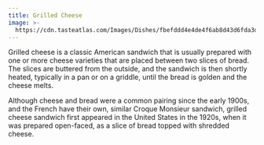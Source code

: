 ```yaml
---
title: Grilled Cheese
image: >-
  https://cdn.tasteatlas.com/Images/Dishes/fbefddd4e4de4f6ab8d43d6fda3dc21f.jpg?w=905&h=510
---
```



Grilled cheese is a classic American sandwich that is usually prepared with one or more cheese varieties that are placed between two slices of bread. The slices are buttered from the outside, and the sandwich is then shortly heated, typically in a pan or on a griddle, until the bread is golden and the cheese melts.

Although cheese and bread were a common pairing since the early 1900s, and the French have their own, similar Croque Monsieur sandwich, grilled cheese sandwich first appeared in the United States in the 1920s, when it was prepared open-faced, as a slice of bread topped with shredded cheese.
